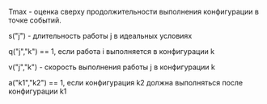 Tmax - оценка сверху продолжительности выполнения конфигурации в точке событий.

s("j") - длительность работы j в идеальных условиях

q("j","k") == 1, если работа i выполняется в конфигурации k

v("j","k") - скорость выполнения работы j в конфигурации k

a("k1","k2") == 1, если конфигурация k2 должна выполняться после конфигурации k1
